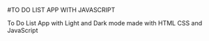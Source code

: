 #TO DO LIST APP WITH JAVASCRIPT

To Do List App with Light and Dark mode made with HTML CSS and JavaScript

